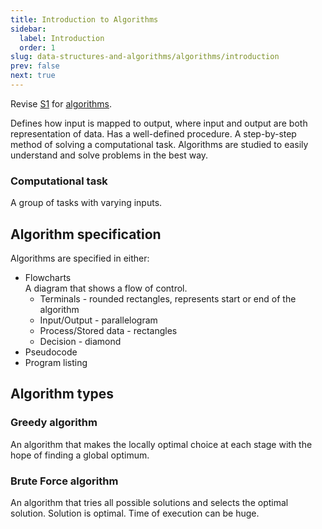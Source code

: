 ```yaml
---
title: Introduction to Algorithms
sidebar:
  label: Introduction
  order: 1
slug: data-structures-and-algorithms/algorithms/introduction
prev: false
next: true
---
```


Revise [S1](https://s1.sahithyan.dev) for
[algorithms](https://s1.sahithyan.dev/programming-fundamentals/b-book/algorithms/).

Defines how input is mapped to output, where input and output are both
representation of data. Has a well-defined procedure. A step-by-step method of
solving a computational task. Algorithms are studied to easily understand and
solve problems in the best way.

### Computational task

A group of tasks with varying inputs.

## Algorithm specification

Algorithms are specified in either:

- Flowcharts  
  A diagram that shows a flow of control.
  - Terminals - rounded rectangles, represents start or end of the algorithm
  - Input/Output - parallelogram
  - Process/Stored data - rectangles
  - Decision - diamond
- Pseudocode
- Program listing

## Algorithm types

### Greedy algorithm

An algorithm that makes the locally optimal choice at each stage with the hope of finding a global optimum.

### Brute Force algorithm

An algorithm that tries all possible solutions and selects the optimal solution. Solution is optimal. Time of execution can be huge.

